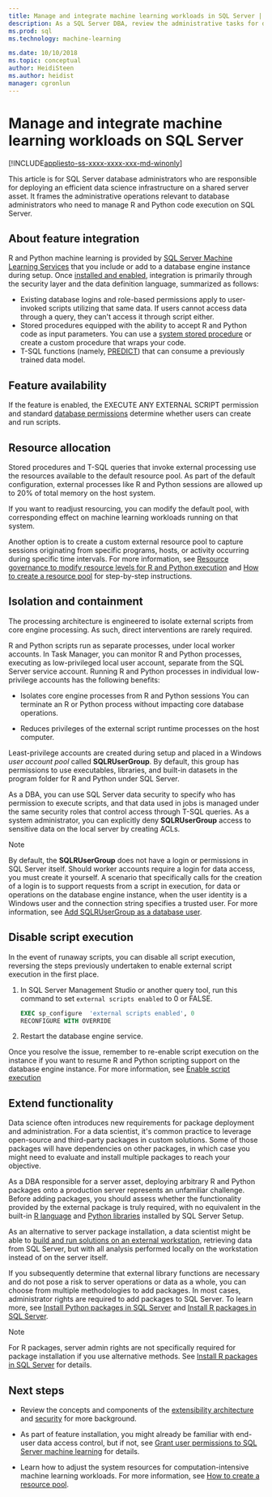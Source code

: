 ```yaml
---
title: Manage and integrate machine learning workloads in SQL Server | Microsoft Docs
description: As a SQL Server DBA, review the administrative tasks for deploying a machine learning R and Python subsystem on a database engine instance.
ms.prod: sql
ms.technology: machine-learning

ms.date: 10/10/2018  
ms.topic: conceptual
author: HeidiSteen
ms.author: heidist
manager: cgronlun
---
```

# Manage and integrate machine learning workloads on SQL Server
[!INCLUDE[appliesto-ss-xxxx-xxxx-xxx-md-winonly](../../includes/appliesto-ss-xxxx-xxxx-xxx-md-winonly.md)]

This article is for SQL Server database administrators who are responsible for deploying an efficient data science infrastructure on a shared server asset. It frames the administrative operations relevant to database administrators who need to manage R and Python code execution on SQL Server.

## About feature integration

R and Python machine learning is provided by [SQL Server Machine Learning Services](../what-is-sql-server-machine-learning.md) that you include or add to a database engine instance during setup. Once [installed and enabled](../install/sql-machine-learning-services-windows-install.md), integration is primarily through the security layer and the data definition language, summarized as follows:

+ Existing database logins and role-based permissions apply to user-invoked scripts utilizing that same data. If users cannot access data through a query, they can't access it through script either.
+ Stored procedures equipped with the ability to accept R and Python code as input parameters. You can use a [system stored procedure](https://docs.microsoft.com/sql/relational-databases/system-stored-procedures/sp-execute-external-script-transact-sql?view=sql-server-2017) or create a custom procedure that wraps your code.
+ T-SQL functions (namely, [PREDICT](https://docs.microsoft.com/sql/t-sql/queries/predict-transact-sql)) that can consume a previously trained data model. 

## Feature availability

If the feature is enabled, the EXECUTE ANY EXTERNAL SCRIPT permission and standard [database permissions](../security/user-permission.md) determine whether users can create and run scripts. 

## Resource allocation

Stored procedures and T-SQL queries that invoke external processing use the resources available to the default resource pool. As part of the default configuration, external processes like R and Python sessions are allowed up to 20% of total memory on the host system. 

If you want to readjust resourcing, you can modify the default pool, with corresponding effect on machine learning workloads running on that system.

Another option is to create a custom external resource pool to capture sessions originating from specific programs, hosts, or activity occurring during specific time intervals. For more information, see [Resource governance to modify resource levels for R and Python execution](../administration/resource-governance.md) and [How to create a resource pool](../administration/how-to-create-a-resource-pool.md) for step-by-step instructions.

## Isolation and containment

The processing architecture is engineered to isolate external scripts from core engine processing. As such, direct interventions are rarely required. 

R and Python scripts run as separate processes, under local worker accounts. In Task Manager, you can monitor R and Python processes, executing as low-privileged local user account, separate from the SQL Server service account. Running R and Python processes in individual low-privilege accounts has the following benefits:

+ Isolates core engine processes from R and Python sessions You can terminate an R or Python process without impacting core database operations. 

+ Reduces privileges of the external script runtime processes on the host computer.

Least-privilege accounts are created during setup and placed in a Windows *user account pool* called **SQLRUserGroup**. By default, this group has permissions to use executables, libraries, and built-in datasets in the program folder for R and Python under SQL Server. 

As a DBA, you can use SQL Server data security to specify who has permission to execute scripts, and that data used in jobs is managed under the same security roles that control access through T-SQL queries. As a system administrator, you can explicitly deny **SQLRUserGroup** access to sensitive data on the local server by creating ACLs.

>[!NOTE]
> By default, the **SQLRUserGroup** does not have a login or permissions in SQL Server itself. Should worker accounts require a login for data access, you must create it yourself. A scenario that specifically calls for the creation of a login is to support requests from a script in execution, for data or operations on the database engine instance, when the user identity is a Windows user and the connection string specifies a trusted user. For more information, see [Add SQLRUserGroup as a database user](../../advanced-analytics/security/add-sqlrusergroup-to-database.md).

## Disable script execution

In the event of runaway scripts, you can disable all script execution, reversing the steps previously undertaken to enable external script execution in the first place.

1. In SQL Server Management Studio or another query tool, run this command to set `external scripts enabled` to 0 or FALSE.

    ```sql
    EXEC sp_configure  'external scripts enabled', 0
    RECONFIGURE WITH OVERRIDE
    ```
2. Restart the database engine service.

Once you resolve the issue, remember to re-enable script execution on the instance if you want to resume R and Python scripting support on the database engine instance. For more information, see [Enable script execution](../install/sql-machine-learning-services-windows-install.md#enable-script-execution)

## Extend functionality

Data science often introduces new requirements for package deployment and administration. For a data scientist, it's common practice to leverage open-source and third-party packages in custom solutions. Some of those packages will have dependencies on other packages, in which case you might need to evaluate and install multiple packages to reach your objective.

As a DBA responsible for a server asset, deploying arbitrary R and Python packages onto a production server represents an unfamiliar challenge. Before adding packages, you should assess whether the functionality provided by the external package is truly required, with no equivalent in the built-in [R language](r-libraries-and-data-types.md) and [Python libraries](../python/python-libraries-and-data-types.md) installed by SQL Server Setup. 

As an alternative to server package installation, a data scientist might be able to [build and run solutions on an external workstation](../r/set-up-a-data-science-client.md), retrieving data from SQL Server, but with all analysis performed locally on the workstation instead of on the server itself. 

If you subsequently determine that external library functions are necessary and do not pose a risk to server operations or data as a whole, you can choose from multiple methodologies to add packages. In most cases, administrator rights are required to add packages to SQL Server. To learn more, see [Install Python packages in SQL Server](../python/install-additional-python-packages-on-sql-server.md) and [Install R packages in SQL Server](install-additional-r-packages-on-sql-server.md).

> [!NOTE]
> For R packages, server admin rights are not specifically required for package installation if you use alternative methods. See [Install R packages in SQL Server](install-additional-r-packages-on-sql-server.md) for details.

## Next steps

+ Review the concepts and components of the [extensibility architecture](../concepts/extensibility-framework.md) and [security](../concepts/security.md) for more background.

+ As part of feature installation, you might already be familiar with end-user data access control, but if not, see [Grant user permissions to SQL Server machine learning](../security/user-permission.md) for details. 

+ Learn how to adjust the system resources for computation-intensive machine learning workloads. For more information, see [How to create a resource pool](../administration/how-to-create-a-resource-pool.md).
